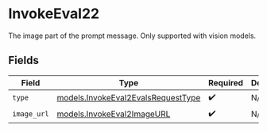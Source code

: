 # InvokeEval22

The image part of the prompt message. Only supported with vision models.


## Fields

| Field                                                                          | Type                                                                           | Required                                                                       | Description                                                                    |
| ------------------------------------------------------------------------------ | ------------------------------------------------------------------------------ | ------------------------------------------------------------------------------ | ------------------------------------------------------------------------------ |
| `type`                                                                         | [models.InvokeEval2EvalsRequestType](../models/invokeeval2evalsrequesttype.md) | :heavy_check_mark:                                                             | N/A                                                                            |
| `image_url`                                                                    | [models.InvokeEval2ImageURL](../models/invokeeval2imageurl.md)                 | :heavy_check_mark:                                                             | N/A                                                                            |